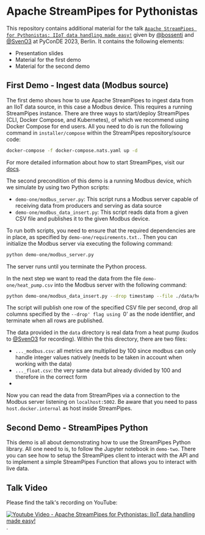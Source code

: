 # Apache StreamPipes for Pythonistas

This repository contains additional material for the talk [`Apache StreamPipes for Pythonistas: IIoT data handling made easy!`](https://pretalx.com/pyconde-pydata-berlin-2023/talk/LXBGZS/) given by [@bossenti](https://www.github.com/bossenti) and [@SvenO3](https://www.github.com/SvenO3) at PyConDE 2023, Berlin.
It contains the following elements:
* Presentation slides
* Material for the first demo
* Material for the second demo

## First Demo - Ingest data (Modbus source)
The first demo shows how to use Apache StreamPipes to ingest data from an IIoT data source, in this case a Modbus device.
This requires a running StreamPipes instance.
There are three ways to start/deploy StreamPipes (CLI, Docker Compose, and Kubernetes), 
of which we recommend using Docker Compose for end users.
All you need to do is run the following command in `installer/compose` within the StreamPipes repository/source code:
```bash
docker-compose -f docker-compose.nats.yaml up -d
```
For more detailed information about how to start StreamPipes, visit our [docs](https://streampipes.apache.org/docs/docs/deploy-docker.html).

The second precondition of this demo is a running Modbus device, which we simulate by using two Python scripts:
* `demo-one/modbus_server.py`: This script runs a Modbus server capable of receiving data from producers and serving as data source
* `demo-one/modbus_data_insert.py`: This script reads data from a given CSV file and publishes it to the given Modbus device.

To run both scripts, you need to ensure that the required dependencies are in place, as specified by `demo-one/requirements.txt.`.
Then you can initialize the Modbus server via executing the following command:
```bash
python demo-one/modbus_server.py
```
The server runs until you terminate the Python process.

In the next step we want to read the data from the file `demo-one/heat_pump.csv` into the Modbus server with the following command:
```bash
python demo-one/modbus_data_insert.py --drop timestamp --file ./data/heat_pump_modbus.csv
```
The script will publish one row of the specified CSV file per second, drop all columns specified by the `--drop' flag using `0' as the node identifier, and terminate when all rows are published.

The data provided in the `data` directory is real data from a heat pump (kudos to [@SvenO3](https://www.github.com/SvenO3) for recording).
Within the this directory, there are two files:
* `..._modbus.csv`: all metrics are multiplied by 100 since modbus can only handle integer values natively (needs to be taken in account when working with the data)
* `..._float.csv`: the very same data but already divided by 100 and therefore in the correct form
* 
Now you can read the data from StreamPipes via a connection to the Modbus server listening on `localhost:5002`.
Be aware that you need to pass `host.docker.internal` as host inside StreamPipes.


## Second Demo - StreamPipes Python
This demo is all about demonstrating how to use the StreamPipes Python library.
All one need to is, to follow the Jupyter notebook in `demo-two`.
There you can see how to setup the StreamPipes client to interact with the API and
to implement a simple StreamPipes Function that allows you to interact with live data.

## Talk Video

Please find the talk's recording on YouTube:
<br>

[![Youtube Video - Apache StreamPipes for Pythonistas: IIoT data handling made easy!](https://img.youtube.com/vi/buAukOE8oEY/0.jpg)](https://www.youtube.com/watch?v=buAukOE8oEY).
